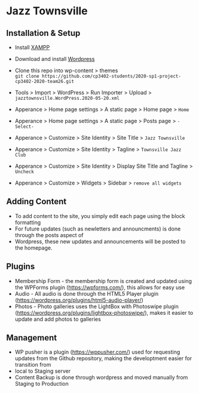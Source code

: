 # Jazz Townsville

## Installation & Setup

* Install [XAMPP](https://www.apachefriends.org/)
* Download and install [Wordpress](https://www.wordpress.org/)


* Clone this repo into wp-content > themes<br>
`git clone https://github.com/cp3402-students/2020-sp1-project-cp3402-2020-team26.git`
* Tools > Import > WordPress > Run Importer > Upload > `jazztownsville.WordPress.2020-05-20.xml`


* Apperance > Home page settings > A static page > Home page > `Home`
* Apperance > Home page settings > A static page > Posts page > `-Select-`
* Apperance > Customize > Site Identity > Site Title > `Jazz Townsville`
* Apperance > Customize > Site Identity > Tagline > `Townsville Jazz Club`
* Apperance > Customize > Site Identity > Display Site Title and Tagline > `Uncheck`
* Apperance > Customize > Widgets > Sidebar > `remove all widgets`

## Adding Content
* To add content to the site, you simply edit each page using the block formatting 
* For future updates (such as newletters and announcments) is done through the posts aspect of 
* Wordpress, these new updates and announcements will be posted to the homepage.

## Plugins
* Membership Form - the membership form is created and updated using the WPForms plugin (https://wpforms.com/), this allows for easy use
* Audio - All audio is done through the HTML5 Player plugin (https://wordpress.org/plugins/html5-audio-player/)
* Photos - Photo galleries uses the LightBox with Photoswipe plugin (https://wordpress.org/plugins/lightbox-photoswipe/), makes it easier to update and add photos to galleries

## Management
* WP pusher is a plugin (https://wppusher.com/) used for requesting updates from the Github repository, making the developtment easier for transition from 
* local to Staging server
* Content Backup is done through wordpress and moved manually from Staging to Production
